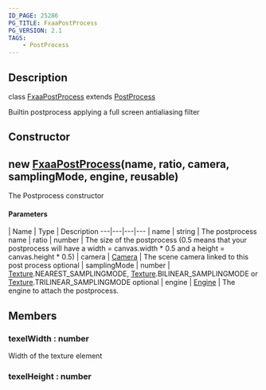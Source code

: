 ```yaml
---
ID_PAGE: 25286
PG_TITLE: FxaaPostProcess
PG_VERSION: 2.1
TAGS:
    - PostProcess
---
```

## Description

class [FxaaPostProcess](/classes/2.3/FxaaPostProcess) extends [PostProcess](/classes/2.3/PostProcess)

Builtin postprocess applying a full screen antialiasing filter

## Constructor

## new [FxaaPostProcess](/classes/2.3/FxaaPostProcess)(name, ratio, camera, samplingMode, engine, reusable)

The Postprocess constructor

#### Parameters
 | Name | Type | Description
---|---|---|---
 | name | string |   The postprocess name
 | ratio | number |   The size of the postprocess (0.5 means that your postprocess will have a width = canvas.width * 0.5 and a height = canvas.height * 0.5)
 | camera | [Camera](/classes/2.3/Camera) |   The scene camera linked to this post process
optional | samplingMode | number |   [Texture](/classes/2.3/Texture).NEAREST_SAMPLINGMODE, [Texture](/classes/2.3/Texture).BILINEAR_SAMPLINGMODE or [Texture](/classes/2.3/Texture).TRILINEAR_SAMPLINGMODE
optional | engine | [Engine](/classes/2.3/Engine) |   The engine to attach the postprocess.
## Members

### texelWidth : number

Width of the texture element

### texelHeight : number



